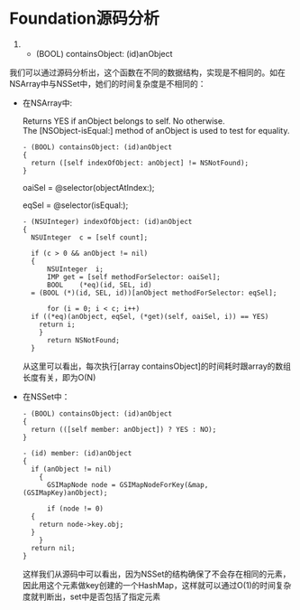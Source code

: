 # Foundation源码分析

1. - (BOOL) containsObject: (id)anObject

我们可以通过源码分析出，这个函数在不同的数据结构，实现是不相同的。如在NSArray中与NSSet中，她们的时间复杂度是不相同的：

* 在NSArray中:
  
    Returns YES if anObject belongs to self. No otherwise.<br />
    The [NSObject-isEqual:] method of anObject is used to test for equality.

      - (BOOL) containsObject: (id)anObject
      {
        return ([self indexOfObject: anObject] != NSNotFound);
      }

    oaiSel = @selector(objectAtIndex:);

    eqSel = @selector(isEqual:);

      - (NSUInteger) indexOfObject: (id)anObject
      {
        NSUInteger	c = [self count];

        if (c > 0 && anObject != nil)
        {
            NSUInteger	i;
            IMP	get = [self methodForSelector: oaiSel];
            BOOL	(*eq)(id, SEL, id)
      	= (BOOL (*)(id, SEL, id))[anObject methodForSelector: eqSel];

            for (i = 0; i < c; i++)
      	if ((*eq)(anObject, eqSel, (*get)(self, oaiSel, i)) == YES)
      	  return i;
          }
            return NSNotFound;
        }

    从这里可以看出，每次执行[array containsObject]的时间耗时跟array的数组长度有关，即为O(N)

* 在NSSet中：

      - (BOOL) containsObject: (id)anObject
      {
        return (([self member: anObject]) ? YES : NO);
      }

      - (id) member: (id)anObject
      {
        if (anObject != nil)
          {
            GSIMapNode node = GSIMapNodeForKey(&map, (GSIMapKey)anObject);

            if (node != 0)
      	{
      	  return node->key.obj;
      	}
          }
        return nil;
      }

    这样我们从源码中可以看出，因为NSSet的结构确保了不会存在相同的元素，因此用这个元素做key创建的一个HashMap，这样就可以通过O(1)的时间复杂度就判断出，set中是否包括了指定元素